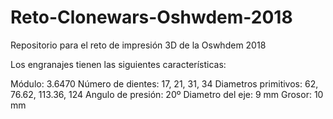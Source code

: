 # Reto-Clonewars-Oshwdem-2018
Repositorio para el reto de impresión 3D de la Oswhdem 2018

Los engranajes tienen las siguientes características:

Módulo:  3.6470
Número de dientes: 17, 21, 31, 34
Diametros primitivos: 62, 76.62, 113.36, 124
Angulo de presión: 20º
Diametro del eje: 9 mm
Grosor: 10 mm

